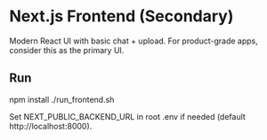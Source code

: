 # Next.js Frontend (Secondary)

Modern React UI with basic chat + upload. For product-grade apps, consider this as the primary UI.

## Run

npm install
./run_frontend.sh

Set NEXT_PUBLIC_BACKEND_URL in root .env if needed (default http://localhost:8000).
